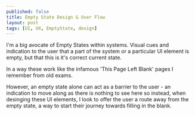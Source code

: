 ```yaml
---
published: false
title: Empty State Design & User Flow
layout: post
tags: [UI, UX, EmptyState, design]
---
```

I'm a big avocate of Empty States within systems. Visual cues and indication to the user that a part of the system or a particular UI element is empty, but that this is it's correct current state.

In a way these work like the infamous 'This Page Left Blank' pages I remember from old exams.

However, an empty state alone can act as a barrier to the user - an indication to move along as there is nothing to see here so instead, when desinging these UI elements, I look to offer the user a route away from the empty state, a way to start their journey towards filling in the blank.